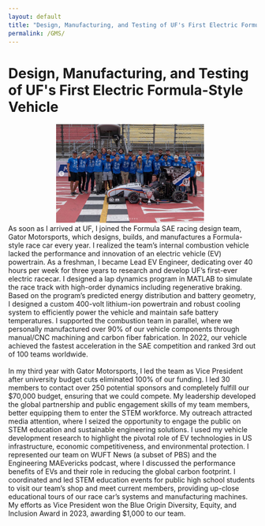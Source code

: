 ```yaml
---
layout: default
title: "Design, Manufacturing, and Testing of UF's First Electric Formula-Style Vehicle"
permalink: /GMS/
---
```

# Design, Manufacturing, and Testing of UF's First Electric Formula-Style Vehicle
<div style="text-align: center;">
  <img src="images/gms.png?raw=true" width="300px" style="margin-right: 10px;"/>
  </div>
As soon as I arrived at UF, I joined the Formula SAE racing design team, Gator Motorsports, which
designs, builds, and manufactures a Formula-style race car every year. I realized the team’s internal
combustion vehicle lacked the performance and innovation of an electric vehicle (EV) powertrain. As a
freshman, I became Lead EV Engineer, dedicating over 40 hours per week for three years to research and
develop UF’s first-ever electric racecar. I designed a lap dynamics program in MATLAB to simulate the
race track with high-order dynamics including regenerative braking. Based on the program’s predicted
energy distribution and battery geometry, I designed a custom 400-volt lithium-ion powertrain and
robust cooling system to efficiently power the vehicle and maintain safe battery temperatures. I supported
the combustion team in parallel, where we personally manufactured over 90% of our vehicle components
through manual/CNC machining and carbon fiber fabrication. In 2022, our vehicle achieved the fastest
acceleration in the SAE competition and ranked 3rd out of 100 teams worldwide. 
<br><br>
In my third year with Gator Motorsports, I led the team as Vice President after university budget
cuts eliminated 100% of our funding. I led 30 members to contact over 250 potential sponsors and
completely fulfill our $70,000 budget, ensuring that we could compete. My leadership developed the global
partnership and public engagement skills of my team members, better equipping them to enter the STEM
workforce. My outreach attracted media attention, where I seized the opportunity to engage the public on
STEM education and sustainable engineering solutions. I used my vehicle development research to
highlight the pivotal role of EV technologies in US infrastructure, economic competitiveness, and
environmental protection. I represented our team on WUFT News (a subset of PBS) and the
Engineering MAEvericks podcast, where I discussed the performance benefits of EVs and their role in
reducing the global carbon footprint. I coordinated and led STEM education events for public high school
students to visit our team’s shop and meet current members, providing up-close educational tours of our
race car’s systems and manufacturing machines. My efforts as Vice President won the Blue Origin
Diversity, Equity, and Inclusion Award in 2023, awarding $1,000 to our team.
